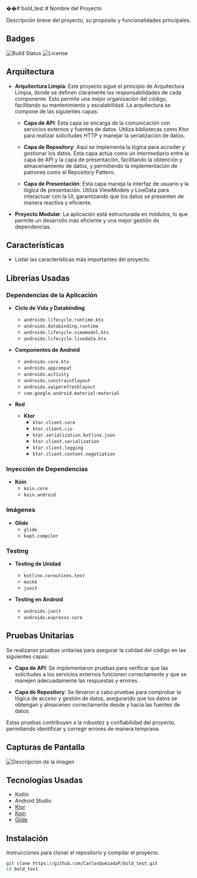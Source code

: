 ��#   b o l d _ t e s t 
 
 # Nombre del Proyecto

Descripción breve del proyecto, su propósito y funcionalidades principales.

## Badges

![Build Status](https://img.shields.io/badge/build-passing-brightgreen)
![License](https://img.shields.io/badge/license-MIT-blue)

## Arquitectura

- **Arquitectura Limpia**: Este proyecto sigue el principio de Arquitectura Limpia, donde se definen claramente las responsabilidades de cada componente. Esto permite una mejor organización del código, facilitando su mantenimiento y escalabilidad. La arquitectura se compone de las siguientes capas:

  - **Capa de API**: Esta capa se encarga de la comunicación con servicios externos y fuentes de datos. Utiliza bibliotecas como Ktor para realizar solicitudes HTTP y manejar la serialización de datos.

  - **Capa de Repository**: Aquí se implementa la lógica para acceder y gestionar los datos. Esta capa actúa como un intermediario entre la capa de API y la capa de presentación, facilitando la obtención y almacenamiento de datos, y permitiendo la implementación de patrones como el Repository Pattern.

  - **Capa de Presentación**: Esta capa maneja la interfaz de usuario y la lógica de presentación. Utiliza ViewModels y LiveData para interactuar con la UI, garantizando que los datos se presenten de manera reactiva y eficiente.

- **Proyecto Modular**: La aplicación está estructurada en módulos, lo que permite un desarrollo más eficiente y una mejor gestión de dependencias.

## Características

- Listar las características más importantes del proyecto.

## Librerías Usadas

### Dependencias de la Aplicación

- **Ciclo de Vida y Databinding**
  - `androidx.lifecycle.runtime.ktx`
  - `androidx.databinding.runtime`
  - `androidx.lifecycle.viewmodel.ktx`
  - `androidx.lifecycle.livedata.ktx`

- **Componentes de Android**
  - `androidx.core.ktx`
  - `androidx.appcompat`
  - `androidx.activity`
  - `androidx.constraintlayout`
  - `androidx.swiperefreshlayout`
  - `com.google.android.material:material`

- **Red**
  - **Ktor**
    - `ktor.client.core`
    - `ktor.client.cio`
    - `ktor.serialization.kotlinx.json`
    - `ktor.client.serialization`
    - `ktor.client.logging`
    - `ktor.client.content.negotiation`

### Inyección de Dependencias

- **Koin**
  - `koin.core`
  - `koin.android`

### Imágenes

- **Glide**
  - `glide`
  - `kapt.compiler`

### Testing

- **Testing de Unidad**
  - `kotlinx.coroutines.test`
  - `mockk`
  - `junit`

- **Testing en Android**
  - `androidx.junit`
  - `androidx.espresso.core`

## Pruebas Unitarias

Se realizaron pruebas unitarias para asegurar la calidad del código en las siguientes capas:

- **Capa de API**: Se implementaron pruebas para verificar que las solicitudes a los servicios externos funcionen correctamente y que se manejen adecuadamente las respuestas y errores.

- **Capa de Repository**: Se llevaron a cabo pruebas para comprobar la lógica de acceso y gestión de datos, asegurando que los datos se obtengan y almacenen correctamente desde y hacia las fuentes de datos.

Estas pruebas contribuyen a la robustez y confiabilidad del proyecto, permitiendo identificar y corregir errores de manera temprana.

## Capturas de Pantalla

![Descripción de la imagen](ruta/a/tu/imagen.png)

## Tecnologías Usadas

- Kotlin
- Android Studio
- [Ktor](https://ktor.io/)
- [Koin](https://insert-koin.io/)
- [Glide](https://bumptech.github.io/glide/)

## Instalación

Instrucciones para clonar el repositorio y compilar el proyecto.

```bash
git clone https://github.com/CarlosQuezadaP/bold_test.git
cd bold_test

